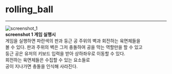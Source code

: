 # rolling_ball  
--------------------------  
![screenshot_1](https://user-images.githubusercontent.com/38284288/40974388-60360924-6902-11e8-824f-062dffc95745.png)  
**screenshot 1 게임 실행시**  
게임을 실행하면 파란색의 판과 둥근 공 주위의 벽과 회전하는 육면체들을  
볼 수 있다. 판과 주위의 벽은 그저 충돌하여 공을 막는 역할만을 할 수 있고  
둥근 공은 유저의 키보드 입력을 받아 상하좌우로 이동할 수 있다.  
회전하는 육면체들은 수집할 수 있는 요소들로  
공이 지나가면 충돌을 인식해 사라진다.  



